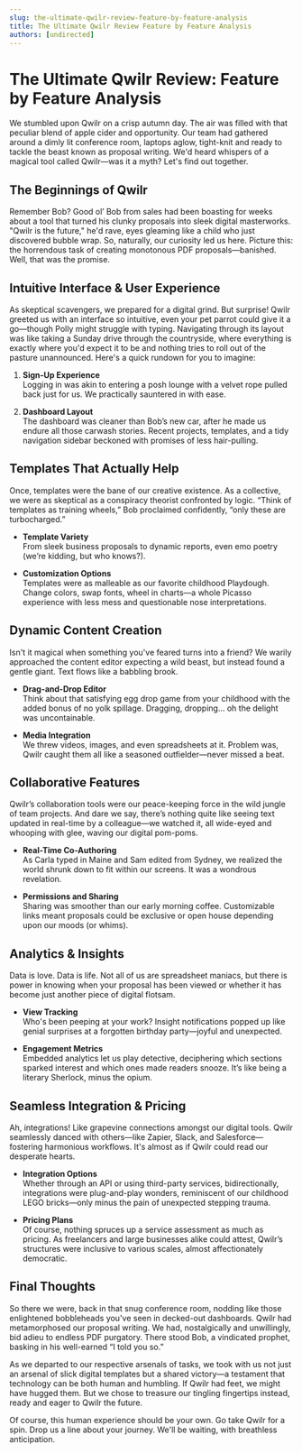 ```yaml
---
slug: the-ultimate-qwilr-review-feature-by-feature-analysis
title: The Ultimate Qwilr Review Feature by Feature Analysis
authors: [undirected]
---
```



# The Ultimate Qwilr Review: Feature by Feature Analysis

We stumbled upon Qwilr on a crisp autumn day. The air was filled with that peculiar blend of apple cider and opportunity. Our team had gathered around a dimly lit conference room, laptops aglow, tight-knit and ready to tackle the beast known as proposal writing. We'd heard whispers of a magical tool called Qwilr—was it a myth? Let's find out together.

## The Beginnings of Qwilr

Remember Bob? Good ol’ Bob from sales had been boasting for weeks about a tool that turned his clunky proposals into sleek digital masterworks. "Qwilr is the future," he'd rave, eyes gleaming like a child who just discovered bubble wrap. So, naturally, our curiosity led us here. Picture this: the horrendous task of creating monotonous PDF proposals—banished. Well, that was the promise.

## Intuitive Interface & User Experience

As skeptical scavengers, we prepared for a digital grind. But surprise! Qwilr greeted us with an interface so intuitive, even your pet parrot could give it a go—though Polly might struggle with typing. Navigating through its layout was like taking a Sunday drive through the countryside, where everything is exactly where you'd expect it to be and nothing tries to roll out of the pasture unannounced. Here's a quick rundown for you to imagine:

1. **Sign-Up Experience**  
   Logging in was akin to entering a posh lounge with a velvet rope pulled back just for us. We practically sauntered in with ease.

2. **Dashboard Layout**  
   The dashboard was cleaner than Bob’s new car, after he made us endure all those carwash stories. Recent projects, templates, and a tidy navigation sidebar beckoned with promises of less hair-pulling.

## Templates That Actually Help

Once, templates were the bane of our creative existence. As a collective, we were as skeptical as a conspiracy theorist confronted by logic. “Think of templates as training wheels,” Bob proclaimed confidently, “only these are turbocharged.” 

- **Template Variety**  
  From sleek business proposals to dynamic reports, even emo poetry (we’re kidding, but who knows?).

- **Customization Options**  
  Templates were as malleable as our favorite childhood Playdough. Change colors, swap fonts, wheel in charts—a whole Picasso experience with less mess and questionable nose interpretations.

## Dynamic Content Creation 

Isn't it magical when something you've feared turns into a friend? We warily approached the content editor expecting a wild beast, but instead found a gentle giant. Text flows like a babbling brook.

- **Drag-and-Drop Editor**  
  Think about that satisfying egg drop game from your childhood with the added bonus of no yolk spillage. Dragging, dropping... oh the delight was uncontainable.

- **Media Integration**  
  We threw videos, images, and even spreadsheets at it. Problem was, Qwilr caught them all like a seasoned outfielder—never missed a beat.

## Collaborative Features

Qwilr’s collaboration tools were our peace-keeping force in the wild jungle of team projects. And dare we say, there’s nothing quite like seeing text updated in real-time by a colleague—we watched it, all wide-eyed and whooping with glee, waving our digital pom-poms.

- **Real-Time Co-Authoring**  
  As Carla typed in Maine and Sam edited from Sydney, we realized the world shrunk down to fit within our screens. It was a wondrous revelation.

- **Permissions and Sharing**  
  Sharing was smoother than our early morning coffee. Customizable links meant proposals could be exclusive or open house depending upon our moods (or whims).

## Analytics & Insights

Data is love. Data is life. Not all of us are spreadsheet maniacs, but there is power in knowing when your proposal has been viewed or whether it has become just another piece of digital flotsam. 

- **View Tracking**  
  Who's been peeping at your work? Insight notifications popped up like genial surprises at a forgotten birthday party—joyful and unexpected.

- **Engagement Metrics**  
  Embedded analytics let us play detective, deciphering which sections sparked interest and which ones made readers snooze. It’s like being a literary Sherlock, minus the opium.

## Seamless Integration & Pricing

Ah, integrations! Like grapevine connections amongst our digital tools. Qwilr seamlessly danced with others—like Zapier, Slack, and Salesforce—fostering harmonious workflows. It's almost as if Qwilr could read our desperate hearts.

- **Integration Options**  
  Whether through an API or using third-party services, bidirectionally, integrations were plug-and-play wonders, reminiscent of our childhood LEGO bricks—only minus the pain of unexpected stepping trauma.

- **Pricing Plans**  
  Of course, nothing spruces up a service assessment as much as pricing. As freelancers and large businesses alike could attest, Qwilr’s structures were inclusive to various scales, almost affectionately democratic.

## Final Thoughts

So there we were, back in that snug conference room, nodding like those enlightened bobbleheads you've seen in decked-out dashboards. Qwilr had metamorphosed our proposal writing. We had, nostalgically and unwillingly, bid adieu to endless PDF purgatory. There stood Bob, a vindicated prophet, basking in his well-earned “I told you so.”

As we departed to our respective arsenals of tasks, we took with us not just an arsenal of slick digital templates but a shared victory—a testament that technology can be both human and humbling. If Qwilr had feet, we might have hugged them. But we chose to treasure our tingling fingertips instead, ready and eager to Qwilr the future.

Of course, this human experience should be your own. Go take Qwilr for a spin. Drop us a line about your journey. We'll be waiting, with breathless anticipation.

```
